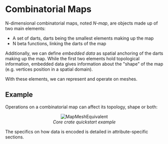 # Combinatorial Maps

N-dimensional combinatorial maps, noted *N-map*, are objects made up of
two main elements:

- A set of darts, darts being the smallest elements making up the map
- N beta functions, linking the darts of the map

Additionally, we can define *embedded data* as spatial anchoring of the
darts making up the map. While the first two elements hold topological
information, embedded data gives information about the "shape" of the
map (e.g. vertices position in a spatial domain).

With these elements, we can represent and operate on meshes.

## Example

Operations on a combinatorial map can affect its topology, shape or both:

<figure style="text-align:center">
    <img src="../images/bg_hcmap_example.svg" alt="MapMeshEquivalent" />
    <figcaption><i>Core crate quickstart example</i></figcaption>
</figure>

The specifics on how data is encoded is detailed in attribute-specific
sections.